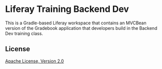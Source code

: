 # Liferay Training Backend Dev

This is a Gradle-based Liferay workspace that contains an MVCBean version of the Gradebook application that
developers build in the Backend Dev training class.

## License

[Apache License, Version 2.0](http://www.apache.org/licenses/LICENSE-2.0)
